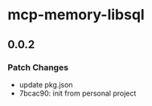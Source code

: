 # mcp-memory-libsql

## 0.0.2

### Patch Changes

- update pkg.json
- 7bcac90: init from personal project
